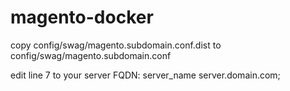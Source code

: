 # magento-docker

copy config/swag/magento.subdomain.conf.dist to config/swag/magento.subdomain.conf

edit line 7 to your server FQDN: server_name server.domain.com; 
